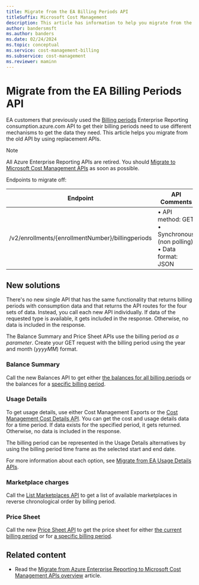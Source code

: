 ```yaml
---
title: Migrate from the EA Billing Periods API
titleSuffix: Microsoft Cost Management
description: This article has information to help you migrate from the EA Billing Periods API.
author: bandersmsft
ms.author: banders
ms.date: 02/24/2024
ms.topic: conceptual
ms.service: cost-management-billing
ms.subservice: cost-management
ms.reviewer: maminn
---
```


# Migrate from the EA Billing Periods API

EA customers that previously used the [Billing periods](/rest/api/billing/enterprise/billing-enterprise-api-billing-periods) Enterprise Reporting consumption.azure.com API to get their billing periods need to use different mechanisms to get the data they need. This article helps you migrate from the old API by using replacement APIs.

> [!NOTE]
> All Azure Enterprise Reporting APIs are retired. You should [Migrate to Microsoft Cost Management APIs](migrate-ea-reporting-arm-apis-overview.md) as soon as possible.

Endpoints to migrate off:

| **Endpoint** | **API Comments** |
| --- | --- |
| /v2/enrollments/{enrollmentNumber}/billingperiods | • API method: GET  <br> • Synchronous (non polling)  <br> • Data format: JSON |

## New solutions

There's no new single API that has the same functionality that returns billing periods with consumption data and that returns the API routes for the four sets of data. Instead, you call each new API individually. If data of the requested type is available, it gets included in the response. Otherwise, no data is included in the response.

The Balance Summary and Price Sheet APIs use the billing period *as a parameter*. Create your GET request with the billing period using the year and month (_yyyyMM_) format.

### Balance Summary

Call the new Balances API to get either [the balances for all billing periods](/rest/api/consumption/balances/get-by-billing-account/) or the balances for a [specific billing period](/rest/api/consumption/balances/get-for-billing-period-by-billing-account/).

### Usage Details

To get usage details, use either Cost Management Exports or the [Cost Management Cost Details API](/rest/api/cost-management/generate-cost-details-report). You can get the cost and usage details data for a time period. If data exists for the specified period, it gets returned. Otherwise, no data is included in the response.

The billing period can be represented in the Usage Details alternatives by using the billing period time frame as the selected start and end date.

For more information about each option, see [Migrate from EA Usage Details APIs](migrate-ea-usage-details-api.md).

### Marketplace charges

Call the [List Marketplaces API](/rest/api/consumption/marketplaces/list/#marketplaceslistresult) to get a list of available marketplaces in reverse chronological order by billing period.

### Price Sheet

Call the new [Price Sheet API](/rest/api/consumption/price-sheet) to get the price sheet for either [the current billing period](/rest/api/consumption/price-sheet/get/) or for [a specific billing period](/rest/api/consumption/price-sheet/get-by-billing-period/).

## Related content

- Read the [Migrate from Azure Enterprise Reporting to Microsoft Cost Management APIs overview](migrate-ea-reporting-arm-apis-overview.md) article.
